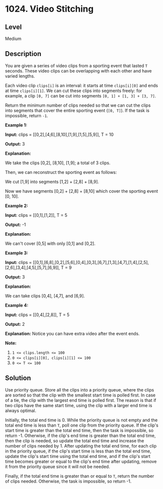 # 1024. Video Stitching
## Level
Medium

## Description
You are given a series of video clips from a sporting event that lasted `T` seconds. These video clips can be overlapping with each other and have varied lengths.

Each video clip `clips[i]` is an interval: it starts at time `clips[i][0]` and ends at time `clips[i][1]`.  We can cut these clips into segments freely: for example, a clip `[0, 7]` can be cut into segments `[0, 1] + [1, 3] + [3, 7]`.

Return the minimum number of clips needed so that we can cut the clips into segments that cover the entire sporting event (`[0, T]`). If the task is impossible, return `-1`.

**Example 1:**

**Input:** clips = [[0,2],[4,6],[8,10],[1,9],[1,5],[5,9]], T = 10

**Output:** 3

**Explanation:**

We take the clips [0,2], [8,10], [1,9]; a total of 3 clips.

Then, we can reconstruct the sporting event as follows:

We cut [1,9] into segments [1,2] + [2,8] + [8,9].

Now we have segments [0,2] + [2,8] + [8,10] which cover the sporting event [0, 10].

**Example 2:**

**Input:** clips = [[0,1],[1,2]], T = 5

**Output:** -1

**Explanation:**

We can't cover [0,5] with only [0,1] and [0,2].

**Example 3:**

**Input:** clips = [[0,1],[6,8],[0,2],[5,6],[0,4],[0,3],[6,7],[1,3],[4,7],[1,4],[2,5],[2,6],[3,4],[4,5],[5,7],[6,9]], T = 9

**Output:** 3

**Explanation:**

We can take clips [0,4], [4,7], and [6,9].

**Example 4:**

**Input:** clips = [[0,4],[2,8]], T = 5

**Output:** 2

**Explanation:**
Notice you can have extra video after the event ends.

**Note:**

1. `1 <= clips.length <= 100`
2. `0 <= clips[i][0], clips[i][1] <= 100`
3. `0 <= T <= 100`

## Solution
Use priority queue. Store all the clips into a priority queue, where the clips are sorted so that the clip with the smallest start time is polled first. In case of a tie, the clip with the largest end time is polled first. The reason is that if two clips have the same start time, using the clip with a larger end time is always optimal.

Initially, the total end time is 0. While the priority queue is not empty and the total end time is less than `T`, poll one clip from the priority queue. If the clip's start time is greater than the total end time, then the task is impossible, so return -1. Otherwise, if the clip's end time is greater than the total end time, then the clip is needed, so update the total end time and increase the number of clips needed by 1. After updating the total end time, for each clip in the priority queue, if the clip's start time is less than the total end time, update the clip's start time using the total end time, and if the clip's start time becomes greater or equal to the clip's end time after updating, remove it from the priority queue since it will not be needed.

Finally, if the total end time is greater than or equal to `T`, return the number of clips needed. Otherwise, the task is impossible, so return -1.

